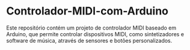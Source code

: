 # Controlador-MIDI-com-Arduino
Este repositório contém um projeto de controlador MIDI baseado em Arduino, que permite controlar dispositivos MIDI, como sintetizadores e software de música, através de sensores e botões personalizados.
